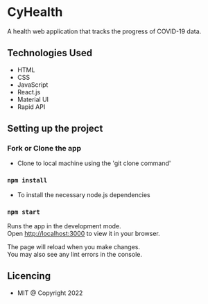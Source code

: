 # CyHealth

A health web application that tracks the progress of COVID-19 data.

## Technologies Used

- HTML
- CSS
- JavaScript
- React.js
- Material UI
- Rapid API

## Setting up the project

### Fork or Clone the app
- Clone to local machine using the 'git clone <link> command'

### `npm install`
- To install the necessary node.js dependencies

### `npm start`

Runs the app in the development mode.\
Open [http://localhost:3000](http://localhost:3000) to view it in your browser.

The page will reload when you make changes.\
You may also see any lint errors in the console.

## Licencing
- MIT @ Copyright 2022



